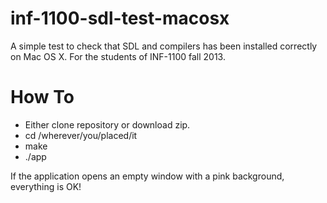 # inf-1100-sdl-test-macosx

A simple test to check that SDL and compilers has been installed correctly on Mac OS X. For the students of INF-1100 fall 2013.

# How To

- Either clone repository or download zip. 
- cd /wherever/you/placed/it
- make
- ./app

If the application opens an empty window with a pink background, everything is OK! 
